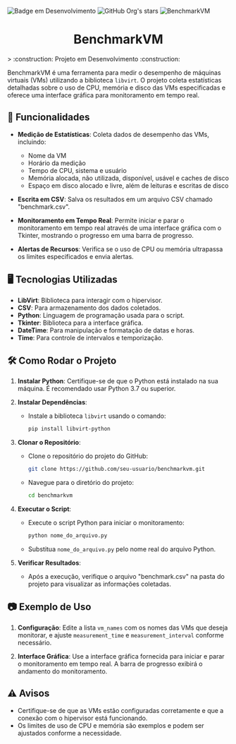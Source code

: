 ![Badge em Desenvolvimento](http://img.shields.io/static/v1?label=STATUS&message=EM%20DESENVOLVIMENTO&color=GREEN&style=for-the-badge) ![GitHub Org's stars](https://img.shields.io/github/stars/wilianfialho?style=social)
![BenchmarkVM](https://user-images.githubusercontent.com/4766326/219923377-574378a5-6a3d-4064-9616-1fbdf0c3ce4d.png)

<h1 align="center"> BenchmarkVM </h1>
> :construction: Projeto em Desenvolvimento :construction:

BenchmarkVM é uma ferramenta para medir o desempenho de máquinas virtuais (VMs) utilizando a biblioteca `libvirt`. O projeto coleta estatísticas detalhadas sobre o uso de CPU, memória e disco das VMs especificadas e oferece uma interface gráfica para monitoramento em tempo real.

## :hammer: Funcionalidades

- **Medição de Estatísticas**: Coleta dados de desempenho das VMs, incluindo:
  - Nome da VM
  - Horário da medição
  - Tempo de CPU, sistema e usuário
  - Memória alocada, não utilizada, disponível, usável e caches de disco
  - Espaço em disco alocado e livre, além de leituras e escritas de disco

- **Escrita em CSV**: Salva os resultados em um arquivo CSV chamado "benchmark.csv".

- **Monitoramento em Tempo Real**: Permite iniciar e parar o monitoramento em tempo real através de uma interface gráfica com o Tkinter, mostrando o progresso em uma barra de progresso.

- **Alertas de Recursos**: Verifica se o uso de CPU ou memória ultrapassa os limites especificados e envia alertas.

## 🖥️ Tecnologias Utilizadas

- **LibVirt**: Biblioteca para interagir com o hipervisor.
- **CSV**: Para armazenamento dos dados coletados.
- **Python**: Linguagem de programação usada para o script.
- **Tkinter**: Biblioteca para a interface gráfica.
- **DateTime**: Para manipulação e formatação de datas e horas.
- **Time**: Para controle de intervalos e temporização.

## 🛠️ Como Rodar o Projeto

1. **Instalar Python**: Certifique-se de que o Python está instalado na sua máquina. É recomendado usar Python 3.7 ou superior.

2. **Instalar Dependências**:
   - Instale a biblioteca `libvirt` usando o comando:
     ```bash
     pip install libvirt-python
     ```

3. **Clonar o Repositório**:
   - Clone o repositório do projeto do GitHub:
     ```bash
     git clone https://github.com/seu-usuario/benchmarkvm.git
     ```
   - Navegue para o diretório do projeto:
     ```bash
     cd benchmarkvm
     ```

4. **Executar o Script**:
   - Execute o script Python para iniciar o monitoramento:
     ```bash
     python nome_do_arquivo.py
     ```
   - Substitua `nome_do_arquivo.py` pelo nome real do arquivo Python.

5. **Verificar Resultados**:
   - Após a execução, verifique o arquivo "benchmark.csv" na pasta do projeto para visualizar as informações coletadas.

## 📷 Exemplo de Uso

1. **Configuração**: Edite a lista `vm_names` com os nomes das VMs que deseja monitorar, e ajuste `measurement_time` e `measurement_interval` conforme necessário.

2. **Interface Gráfica**: Use a interface gráfica fornecida para iniciar e parar o monitoramento em tempo real. A barra de progresso exibirá o andamento do monitoramento.

## :warning: Avisos

- Certifique-se de que as VMs estão configuradas corretamente e que a conexão com o hipervisor está funcionando.
- Os limites de uso de CPU e memória são exemplos e podem ser ajustados conforme a necessidade.

